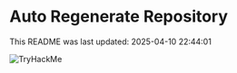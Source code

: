 # Auto Regenerate Repository

This README was last updated: 2025-04-10 22:44:01

 ![TryHackMe](https://tryhackme.com/badge/533634)